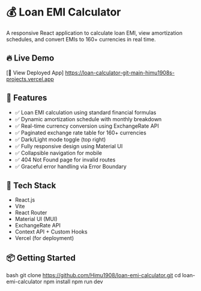 # 💰 Loan EMI Calculator

A responsive React application to calculate loan EMI, view amortization schedules, and convert EMIs to 160+ currencies in real time.

## 🔥 Live Demo

[🔗 View Deployed App]   https://loan-calculator-git-main-himu1908s-projects.vercel.app

## 🚀 Features

- ✅ Loan EMI calculation using standard financial formulas
- ✅ Dynamic amortization schedule with monthly breakdown
- ✅ Real-time currency conversion using ExchangeRate API
- ✅ Paginated exchange rate table for 160+ currencies
- ✅ Dark/Light mode toggle (top right)
- ✅ Fully responsive design using Material UI
- ✅ Collapsible navigation for mobile
- ✅ 404 Not Found page for invalid routes
- ✅ Graceful error handling via Error Boundary

## 🧪 Tech Stack

- React.js
- Vite
- React Router
- Material UI (MUI)
- ExchangeRate API
- Context API + Custom Hooks
- Vercel (for deployment)

## 📦 Getting Started


bash
git clone https://github.com/Himu1908/loan-emi-calculator.git
cd loan-emi-calculator
npm install
npm run dev
